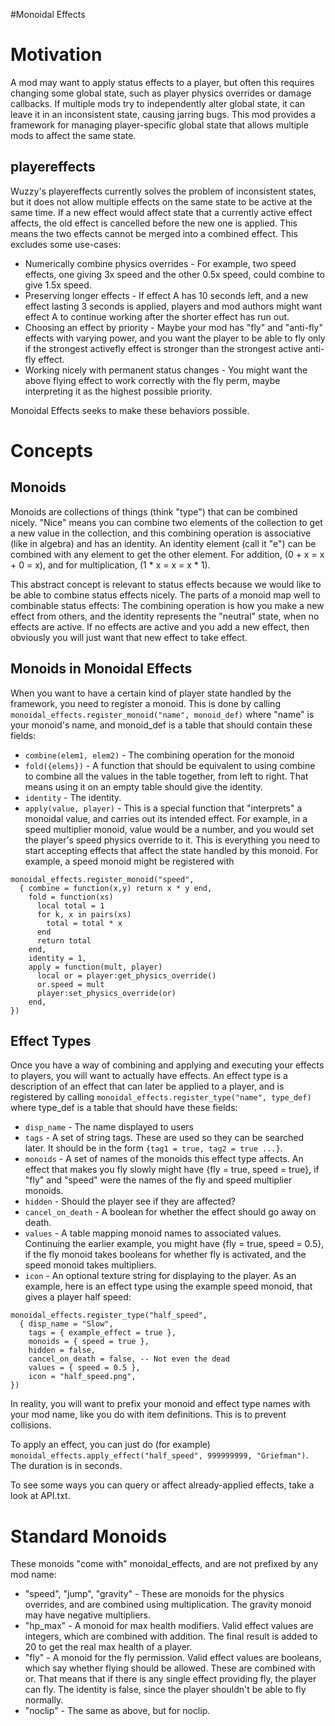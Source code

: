#Monoidal Effects

Motivation
==========
A mod may want to apply status effects to a player, but often this requires
changing some global state, such as player physics overrides or damage
callbacks. If multiple mods try to independently alter global state, it can
leave it in an inconsistent state, causing jarring bugs. This mod provides a
framework for managing player-specific global state that allows multiple mods
to affect the same state.

playereffects
-------------
Wuzzy's playereffects currently solves the problem of inconsistent states, but
it does not allow multiple effects on the same state to be active at the
same time. If a new effect would affect state that a currently active effect
affects, the old effect is cancelled before the new one is applied. This means
the two effects cannot be merged into a combined effect. This excludes some
use-cases:
- Numerically combine physics overrides - For example, two speed effects, one
  giving 3x speed and the other 0.5x speed, could combine to give 1.5x speed.
- Preserving longer effects - If effect A has 10 seconds left, and a new effect
  lasting 3 seconds is applied, players and mod authors might want effect A to
  continue working after the shorter effect has run out.
- Choosing an effect by priority - Maybe your mod has "fly" and "anti-fly"
  effects with varying power, and you want the player to be able to fly
  only if the strongest activefly effect is stronger than the strongest active
  anti-fly effect.
- Working nicely with permanent status changes - You might want the above flying
  effect to work correctly with the fly perm, maybe interpreting it as the
  highest possible priority.

Monoidal Effects seeks to make these behaviors possible.


Concepts
========

Monoids
-------
Monoids are collections of things (think "type") that can be combined nicely.
"Nice" means you can combine two elements of the collection to get a new
value in the collection, and this combining operation is associative (like in
algebra) and has an identity. An identity element (call it "e") can be
combined with any element to get the other element. For addition,
(0 + x = x + 0 = x), and for multiplication, (1 * x = x = x * 1).

This abstract concept is relevant to status effects because we would like to
be able to combine status effects nicely. The parts of a monoid map well to
combinable status effects: The combining operation is how you make a new
effect from others, and the identity represents the "neutral" state, when
no effects are active. If no effects are active and you add a new effect, then
obviously you will just want that new effect to take effect.

Monoids in Monoidal Effects
---------------------------
When you want to have a certain kind of player state handled by the framework,
you need to register a monoid. This is done by calling
```monoidal_effects.register_monoid("name", monoid_def)```
where "name" is your monoid's name, and monoid_def is a table that should
contain these fields:
  - ```combine(elem1, elem2)``` - The combining operation for the monoid
  - ```fold({elems})``` - A function that should be equivalent to using combine
  to combine all the values in the table together, from left to right. That
  means using it on an empty table should give the identity.
  - ```identity``` - The identity.
  - ```apply(value, player)``` - This is a special function that "interprets" a
  monoidal value, and carries out its intended effect. For example, in a
  speed multiplier monoid, value would be a number, and you would set the
  player's speed physics override to it.
This is everything you need to start accepting effects that affect the state
handled by this monoid. For example, a speed monoid might be registered with
```
monoidal_effects.register_monoid("speed",
  { combine = function(x,y) return x * y end,
    fold = function(xs)
      local total = 1
      for k, x in pairs(xs)
        total = total * x
      end
      return total
    end,
    identity = 1,
    apply = function(mult, player)
      local or = player:get_physics_override()
      or.speed = mult
      player:set_physics_override(or)
    end,
})
```

Effect Types
------------
Once you have a way of combining and applying and executing your effects to
players, you will want to actually have effects. An effect type is a
description of an effect that can later be applied to a player, and is
registered by calling
```monoidal_effects.register_type("name", type_def)```
where type_def is a table that should have these fields:
  - ```disp_name``` - The name displayed to users
  - ```tags``` - A set of string tags. These are used so they can be searched
  later. It should be in the form ```{tag1 = true, tag2 = true ...}```.
  - ```monoids``` - A set of names of the monoids this effect type affects.
  An effect that makes you fly slowly might have {fly = true, speed = true},
  if "fly" and "speed" were the names of the fly and speed multiplier monoids.
  - ```hidden``` - Should the player see if they are affected?
  - ```cancel_on_death``` - A boolean for whether the effect should go away on
  death.
  - ```values``` - A table mapping monoid names to associated values. Continuing
  the earlier example, you might have {fly = true, speed = 0.5}, if the fly
  monoid takes booleans for whether fly is activated, and the speed monoid takes
  multipliers.
  - ```icon``` - An optional texture string for displaying to the player.
As an example, here is an effect type using the example speed monoid, that
gives a player half speed:
```
monoidal_effects.register_type("half_speed",
  { disp_name = "Slow",
    tags = { example_effect = true },
    monoids = { speed = true },
    hidden = false,
    cancel_on_death = false, -- Not even the dead
    values = { speed = 0.5 },
    icon = "half_speed.png",
})
```
In reality, you will want to prefix your monoid and effect type names with your
mod name, like you do with item definitions. This is to prevent collisions.

To apply an effect, you can just do (for example)
```monoidal_effects.apply_effect("half_speed", 999999999, "Griefman")```.
The duration is in seconds.

To see some ways you can query or affect already-applied effects, take a look
at API.txt.

Standard Monoids
================
These monoids "come with" monoidal_effects, and are not prefixed by any mod
name:
  - "speed", "jump", "gravity" - These are monoids for the physics overrides,
  and are combined using multiplication. The gravity monoid may have negative
  multipliers.
  - "hp_max" - A monoid for max health modifiers. Valid effect values are
  integers, which are combined with addition. The final result is added to
  20 to get the real max health of a player.
  - "fly" - A monoid for the fly permission. Valid effect values are booleans,
  which say whether flying should be allowed. These are combined with or. That
  means that if there is any single effect providing fly, the player can fly.
  The identity is false, since the player shouldn't be able to fly normally.
  - "noclip" - The same as above, but for noclip.
